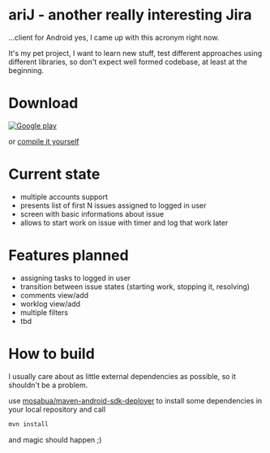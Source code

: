 ariJ - **a**nother **r**eally **i**nteresting **J**ira 
====
...client for Android
yes, I came up with this acronym right now.

It's my pet project, I want to learn new stuff, test different approaches using different libraries, so don't expect
well formed codebase, at least at the beginning.

Download
===
[![Google play](https://developer.android.com/images/brand/en_generic_rgb_wo_45.png)](http://play.google.com/store/apps/details?id=com.tadamski.arij)

or [compile it yourself](https://github.com/tmszdmsk/arij/blob/master/README.md#how-to-build)

Current state
===
* multiple accounts support
* presents list of first N issues assigned to logged in user
* screen with basic informations about issue
* allows to start work on issue with timer and log that work later

Features planned
===
* assigning tasks to logged in user
* transition between issue states (starting work, stopping it, resolving)
* comments view/add
* worklog view/add
* multiple filters
* tbd

How to build
===
I usually care about as little external dependencies as possible, so it shouldn't be a problem.

use [mosabua/maven-android-sdk-deployer](https://github.com/mosabua/maven-android-sdk-deployer) to install some dependencies in your local repository and call

```bash
mvn install
``` 
and magic should happen ;)

